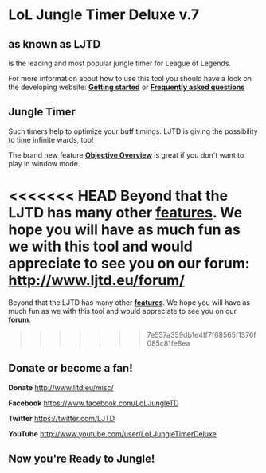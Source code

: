 LoL Jungle Timer Deluxe v.7
=============================
as known as LJTD
----------------
is the leading and most popular jungle timer for League of Legends.

For more information about how to use this tool you should have a look on the developing website:
[**Getting started**](http://www.ljtd.eu/get-started/) or [**Frequently asked questions**](http://www.ljtd.eu/misc/faq/)

Jungle Timer
------------
Such timers help to optimize your buff timings. LJTD is giving the possibility to time infinite wards, too!

The brand new feature [**Objective Overview**](http://www.ljtd.eu/ljtd-6-objective-overview/) is great if you don't want to play in window mode.

<<<<<<< HEAD
Beyond that the LJTD has many other [**features**](http://www.ljtd.eu/features/). We hope you will have as much fun as we with this tool and would appreciate to see you on our forum: http://www.ljtd.eu/forum/
=======
Beyond that the LJTD has many other [**features**](http://www.ljtd.eu/features/). We hope you will have as much fun as we with this tool and would appreciate to see you on our [**forum**](http://www.ljtd.eu/forum/).
>>>>>>> 7e557a359db1e4ff7f68565f1376f085c81fe8ea

Donate or become a fan!
-----------------------
**Donate** http://www.ljtd.eu/misc/

**Facebook** https://www.facebook.com/LoLJungleTD

**Twitter** https://twitter.com/LJTD

**YouTube** http://www.youtube.com/user/LoLJungleTimerDeluxe

Now you're **Ready to Jungle!**
-------------------------------
